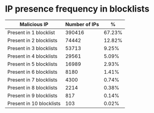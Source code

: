 # IP presence frequency in blocklists
| Malicious IP | Number of IPs | % |
|----|----|----|
| Present in 1 blocklist | 390416 | 67.23% |
| Present in 2 blocklists | 74442 | 12.82% |
| Present in 3 blocklists | 53713 | 9.25% |
| Present in 4 blocklists | 29561 | 5.09% |
| Present in 5 blocklists | 16989 | 2.93% |
| Present in 6 blocklists | 8180 | 1.41% |
| Present in 7 blocklists | 4300 | 0.74% |
| Present in 8 blocklists | 2214 | 0.38% |
| Present in 9 blocklists | 817 | 0.14% |
| Present in 10 blocklists | 103 | 0.02% |
